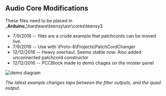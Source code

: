 ## Audio Core Modifications

These files need to be placed in \___Arduino___\hardware\teensy\avr\cores\teensy3

* 7/9/2016 -- files are a crude example that patchcords can be moved live.
* 7/9/2016 -- Use with \Proto-8\Projects\PatchCordChanger
* 12/12/2016 -- Heavy overhaul.  Seems stable now.  Also added unconnected patchcord constructor
* 12/12/2016 -- PCCBlock made to demo chages on the moster panel


![demo diagram](https://raw.githubusercontent.com/marshalltaylorSFE/Proto-8/master/Projects/PCCBlock/AudioToolDiagram.jpg)

*The latest example changes taps between the filter outputs, and the quad output.*